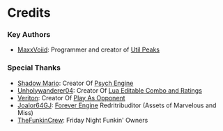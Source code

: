 # Credits

### Key Authors
- [MaxxVoiid](https://bento.me/maxxvoiid): Programmer and creator of [Util Peaks](https://gamebanana.com/tools/17834)

### Special Thanks
- [Shadow Mario](https://gamebanana.com/members/1735892): Creator Of [Psych Engine](https://github.com/ShadowMario/FNF-PsychEngine/)
- [Unholywanderer04](https://gamebanana.com/members/1908754): Creator Of [Lua Editable Combo and Ratings](https://gamebanana.com/tools/9273)
- [Veriton](https://gamebanana.com/members/1908754): Creator Of [Play As Opponent](https://gamebanana.com/mods/421941)
- [Joalor64GJ](https://gamejolt.com/@Joalor64GJ): [Forever Engine](https://gamejolt.com/games/fnfforeverengine/692242) Redritribuditor (Assets of Marvelous and Miss)
- [TheFunkinCrew](https://github.com/FunkinCrew): Friday Night Funkin' Owners
